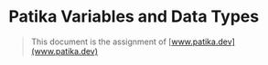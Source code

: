 # Patika Variables and Data Types


> This document is the assignment of [www.patika.dev](www.patika.dev)